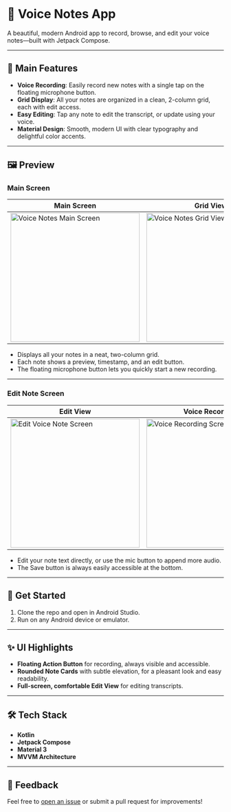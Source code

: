 # 📱 Voice Notes App
A beautiful, modern Android app to record, browse, and edit your voice notes—built with Jetpack Compose.

---

## 📱 Main Features
- **Voice Recording**: Easily record new notes with a single tap on the floating microphone button.
- **Grid Display**: All your notes are organized in a clean, 2-column grid, each with edit access.
- **Easy Editing**: Tap any note to edit the transcript, or update using your voice.
- **Material Design**: Smooth, modern UI with clear typography and delightful color accents.

---

## 🖼️ Preview

### Main Screen

| Main Screen | Grid View |
|-------------|-----------|
| <img src="https://github.com/user-attachments/assets/4485044c-3cd2-4703-b0f1-3a96eb8b910c" alt="Voice Notes Main Screen" width="300" /> | <img src="https://github.com/user-attachments/assets/04d81faf-6b61-478d-8473-622ff9538de8" alt="Voice Notes Grid View" width="300" /> |

- Displays all your notes in a neat, two-column grid.
- Each note shows a preview, timestamp, and an edit button.
- The floating microphone button lets you quickly start a new recording.

---

### Edit Note Screen

| Edit View | Voice Recording |
|-----------|-----------------|
| <img src="https://github.com/user-attachments/assets/06e81681-36f1-4122-aa2b-e3b12cb80950" alt="Edit Voice Note Screen" width="300" /> | <img src="https://github.com/user-attachments/assets/e78013c2-d0f9-4a07-8cfb-093fdb9a2ff7" alt="Voice Recording Screen" width="300" /> |

- Edit your note text directly, or use the mic button to append more audio.
- The Save button is always easily accessible at the bottom.

---

## 🚀 Get Started
1. Clone the repo and open in Android Studio.
2. Run on any Android device or emulator.

---

## ✨ UI Highlights
- **Floating Action Button** for recording, always visible and accessible.
- **Rounded Note Cards** with subtle elevation, for a pleasant look and easy readability.
- **Full-screen, comfortable Edit View** for editing transcripts.

---

## 🛠️ Tech Stack
- **Kotlin**
- **Jetpack Compose**
- **Material 3**
- **MVVM Architecture**

---

## 📣 Feedback
Feel free to [open an issue](https://github.com/your-repo/issues) or submit a pull request for improvements!
